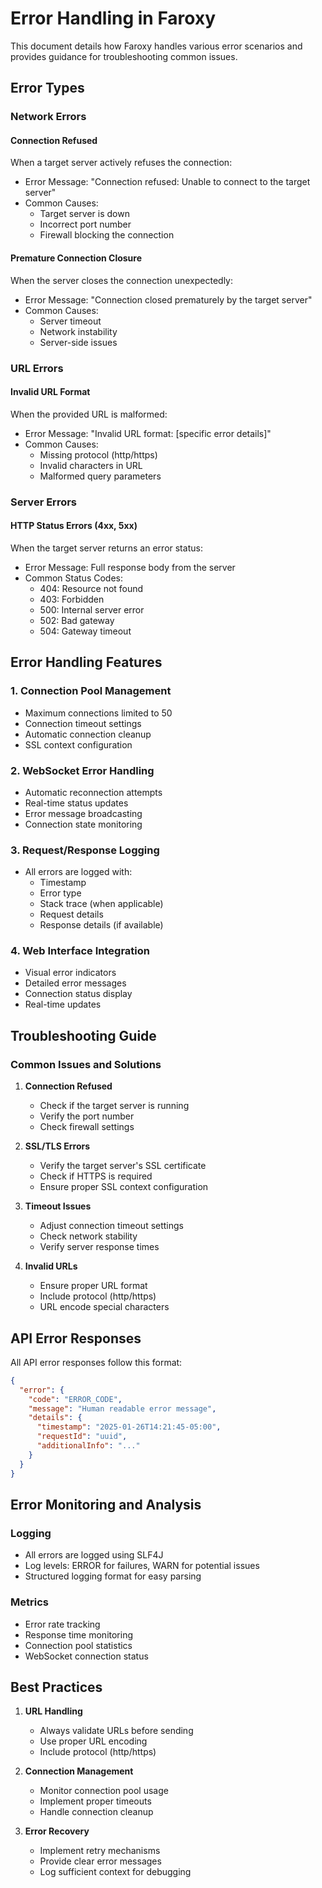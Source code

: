 # Error Handling in Faroxy

This document details how Faroxy handles various error scenarios and provides guidance for troubleshooting common issues.

## Error Types

### Network Errors

#### Connection Refused
When a target server actively refuses the connection:
- Error Message: "Connection refused: Unable to connect to the target server"
- Common Causes:
  - Target server is down
  - Incorrect port number
  - Firewall blocking the connection

#### Premature Connection Closure
When the server closes the connection unexpectedly:
- Error Message: "Connection closed prematurely by the target server"
- Common Causes:
  - Server timeout
  - Network instability
  - Server-side issues

### URL Errors

#### Invalid URL Format
When the provided URL is malformed:
- Error Message: "Invalid URL format: [specific error details]"
- Common Causes:
  - Missing protocol (http/https)
  - Invalid characters in URL
  - Malformed query parameters

### Server Errors

#### HTTP Status Errors (4xx, 5xx)
When the target server returns an error status:
- Error Message: Full response body from the server
- Common Status Codes:
  - 404: Resource not found
  - 403: Forbidden
  - 500: Internal server error
  - 502: Bad gateway
  - 504: Gateway timeout

## Error Handling Features

### 1. Connection Pool Management
- Maximum connections limited to 50
- Connection timeout settings
- Automatic connection cleanup
- SSL context configuration

### 2. WebSocket Error Handling
- Automatic reconnection attempts
- Real-time status updates
- Error message broadcasting
- Connection state monitoring

### 3. Request/Response Logging
- All errors are logged with:
  - Timestamp
  - Error type
  - Stack trace (when applicable)
  - Request details
  - Response details (if available)

### 4. Web Interface Integration
- Visual error indicators
- Detailed error messages
- Connection status display
- Real-time updates

## Troubleshooting Guide

### Common Issues and Solutions

1. **Connection Refused**
   - Check if the target server is running
   - Verify the port number
   - Check firewall settings

2. **SSL/TLS Errors**
   - Verify the target server's SSL certificate
   - Check if HTTPS is required
   - Ensure proper SSL context configuration

3. **Timeout Issues**
   - Adjust connection timeout settings
   - Check network stability
   - Verify server response times

4. **Invalid URLs**
   - Ensure proper URL format
   - Include protocol (http/https)
   - URL encode special characters

## API Error Responses

All API error responses follow this format:
```json
{
  "error": {
    "code": "ERROR_CODE",
    "message": "Human readable error message",
    "details": {
      "timestamp": "2025-01-26T14:21:45-05:00",
      "requestId": "uuid",
      "additionalInfo": "..."
    }
  }
}
```

## Error Monitoring and Analysis

### Logging
- All errors are logged using SLF4J
- Log levels: ERROR for failures, WARN for potential issues
- Structured logging format for easy parsing

### Metrics
- Error rate tracking
- Response time monitoring
- Connection pool statistics
- WebSocket connection status

## Best Practices

1. **URL Handling**
   - Always validate URLs before sending
   - Use proper URL encoding
   - Include protocol (http/https)

2. **Connection Management**
   - Monitor connection pool usage
   - Implement proper timeouts
   - Handle connection cleanup

3. **Error Recovery**
   - Implement retry mechanisms
   - Provide clear error messages
   - Log sufficient context for debugging
